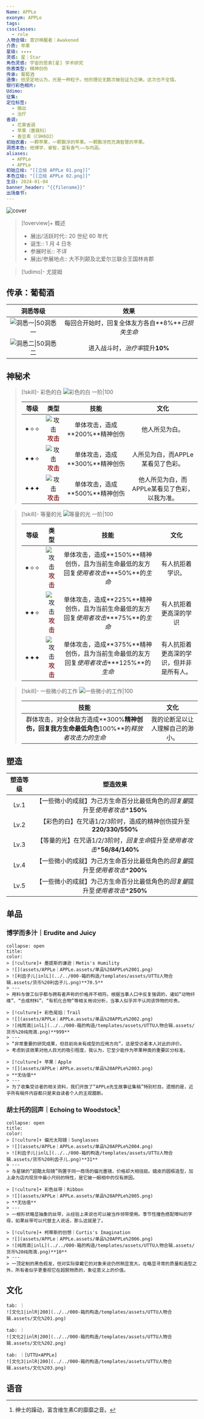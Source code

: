 ```yaml
---
Name: APPLe
exonym: APPLe
tags: 
cssclasses:
  - role
人物合辑: 意识唤醒者｜Awakened
介质: 苹果
星级: ✦✦✦✦
灵感: 星｜Star
角色灵感: 宇宙的思索[星] 学术研究
伤害类型: 精神创伤
传承: 葡萄酒
造像: 他坚定地认为，光是一种粒子。他的理论无数次被验证为正确，这次也不全错。
银行彩色相片: 
Udimo: 
征集: 
定位标签:
  - 输出
  - 治疗
香调:
  - 花果香调
  - 苹果（蔷薇科）
  - 香豆素（C9H6O2）
初始衣着: 一颗苹果，一颗飘浮的苹果。一颗飘浮而充满智慧的苹果。
洞悉本色: 他博学，睿智，富有香气——与内涵。
aliases:
  - APPLe
  - APPLe
初始立绘: "[[立绘 APPLe 01.png]]"
本色立绘: "[[立绘 APPLe 02.png]]"
生日: 2024-01-04
banner_header: "{{filename}}"
出场章节:
---
```

![cover](assets/APPLe｜APPLe.assets/立绘%20APPLe%2002.png)

> [!overview]+ 概述
> - 展出/活跃时代:: 20 世纪 60 年代
> - 诞生:: 1 月 4 日冬
> - 参展时长:: 不详
> - 展出/参展地点:: 大不列颠及北爱尔兰联合王国林肯郡

> [!udimo]- 尤提姆
> 
> 

## 传承：葡萄酒

|                           洞悉等级                           |                       效果                       |
| :----------------------------------------------------------: | :----------------------------------------------: |
| ![洞悉一\|50](../../000-箱的构造/templates/assets/UTTU人物合辑.assets/图标%20洞悉Ⅰ.png)洞悉一 | 每回合开始时，回复全体友方各自**8%***已损失生命* |
| ![洞悉二\|50](../../000-箱的构造/templates/assets/UTTU人物合辑.assets/图标%20洞悉Ⅱ.png)洞悉二 |         进入战斗时，*治疗率*提升**10%**          |

## 神秘术

> [!skill]- 彩色的白
> ![彩色的白 一阶|100](assets/APPLe｜APPLe.assets/神秘术%20彩色的白1.png)
> 
> | 等级 |                             类型                             |              技能              |                     文化                      |
> | :--: | :----------------------------------------------------------: | :----------------------------: | :-------------------------------------------: |
> | ✦✧✧  | ![攻击](../../000-箱的构造/templates/assets/UTTU人物合辑.assets/Attack.png)<b><font color="#933334">攻击</font></b> | 单体攻击，造成**200%**精神创伤 |                他人所见为白。                 |
> | ✦✦✧  | ![攻击](../../000-箱的构造/templates/assets/UTTU人物合辑.assets/Attack.png)<b><font color="#933334">攻击</font></b> | 单体攻击，造成**300%**精神创伤 |       人所见为白，而APPLe某看见了色彩。       |
> | ✦✦✦  | ![攻击](../../000-箱的构造/templates/assets/UTTU人物合辑.assets/Attack.png)<b><font color="#933334">攻击</font></b> | 单体攻击，造成**500%**精神创伤 | 他人所见为白，而APPLe某看见了色彩，以我为准。 |
> 

> [!skill]- 等量的光
> ![等量的光 一阶|100](assets/APPLe｜APPLe.assets/神秘术%20等量的光1.png)
> 
> | 等级 |                             类型                             |                             技能                             |                   文化                   |
> | :--: | :----------------------------------------------------------: | :----------------------------------------------------------: | :--------------------------------------: |
> | ✦✧✧  | ![攻击](../../000-箱的构造/templates/assets/UTTU人物合辑.assets/Attack.png)<b><font color="#933334">攻击</font></b> | 单体攻击，造成**150%**精神创伤，且为当前生命最低的友方回复*使用者攻击*\***50%**的*生命* |             有人抗拒着学识。             |
> | ✦✦✧  | ![攻击](../../000-箱的构造/templates/assets/UTTU人物合辑.assets/Attack.png)<b><font color="#933334">攻击</font></b> | 单体攻击，造成**225%**精神创伤，且为当前生命最低的友方回复*使用者攻击*\***75%**的*生命* |          有人抗拒着更高深的学识          |
> | ✦✦✦  | ![攻击](../../000-箱的构造/templates/assets/UTTU人物合辑.assets/Attack.png)<b><font color="#933334">攻击</font></b> | 单体攻击，造成**375%**精神创伤，且为当前生命最低的友方回复*使用者攻击*\***125%**的*生命* | 有人抗拒着更高深的学识，但并非是所有人。 |
> 

> [!skill]- 一些微小的工作
> ![一些微小的工作|100](assets/APPLe｜APPLe.assets/至终的仪式%20一些微小的工作.png)
> 
> |                             技能                             |               文化               |
> | :----------------------------------------------------------: | :------------------------------: |
> | 群体攻击，对全体敌方造成**300%**精神创伤，回复我方生命最低角色**100%**的*释放者攻击力的生命* | 我的论断足以让人理解自己的渺小。 |
> 

## 塑造

| 塑造等级 |                           塑造效果                           |
| :------: | :----------------------------------------------------------: |
|   Lv.1   | 【一些微小的成就】为己方生命百分比最低角色的*回复量*提升至*使用者攻击*\***150%** |
|   Lv.2   | 【彩色的白】在咒语1/2/3阶时，造成的精神创伤提升至**220/330/550%** |
|   Lv.3   | 【等量的光】在咒语1/2/3阶时，*回复生命*提升至*使用者攻击*\***56/84/140%** |
|   Lv.4   | 【一些微小的成就】为己方生命百分比最低角色的*回复量*提升至*使用者攻击*\***200%** |
|   Lv.5   | 【一些微小的成就】为己方生命百分比最低角色的*回复量*提升至*使用者攻击*\***250%** |


## 单品

### 博学而多汁｜Erudite and Juicy

````ad-flex
collapse: open
title: 
color: 
> [!culture]+ 墨提斯的谦逊｜Metis's Humility
> ![](assets/APPLe｜APPLe.assets/单品%20APPLe%2001.png)
> ![利齿子儿|inlL](../../000-箱的构造/templates/assets/UTTU人物合辑.assets/货币%20利齿子儿.png)**70.5**
> ---
> 用料与做工似乎都与拥有者声称的价格并不相符。根据当事人口中反复强调的，诸如“动物纤维”、“合成材料”、“有机化合物”等相关用词分析，当事人似乎并不认同该饰物的珍贵。

> [!culture]+ 彩色尾焰｜Trail
> ![](assets/APPLe｜APPLe.assets/单品%20APPLe%2002.png)
> ![纯雨滴|inlL](../../000-箱的构造/templates/assets/UTTU人物合辑.assets/货币%20纯雨滴.png)**999**
> ---
> “非常重要的研究成果，但目前尚未有成型的应用方向”，这是受访者本人对此的评价。  
> 考虑到该效果对他人目光的吸引程度，我认为，它至少能作为苹果种类的重要区分标准。

> [!culture]+ 苹果｜Apple
> ![](assets/APPLe｜APPLe.assets/单品%20APPLe%2003.png)
> **无估值**
> ---
> 为了收集受访者的相关资料，我们开放了“APPLe先生故事征集稿”特别栏目。遗憾的是，近乎所有稿件内容都只是来自读者个人的主观臆断。
````

### 胡士托的回声｜Echoing to Woodstock[^1]

````ad-flex
collapse: open
title: 
color: 
> [!culture]+ 偏光太阳镜｜Sunglasses
> ![](assets/APPLe｜APPLe.assets/单品%20APPLe%2004.png)
> ![利齿子儿|inlL](../../000-箱的构造/templates/assets/UTTU人物合辑.assets/货币%20利齿子儿.png)**31**
> ---
> 与星锑的“超酷太阳镜”购置于同一商场的偏光墨镜，价格却大相径庭。嬉皮的圆框造型，加上身为店内现货中最小尺码的特性，是它被一眼相中的仅有原因。

> [!culture]+ 彩色丝带｜Ribbon
> ![](assets/APPLe｜APPLe.assets/单品%20APPLe%2005.png)
> **无估值**
> ---
> 一根形状略显抽象的丝带，从经验上来说也可以被当作领带使用。季节性撞色搭配嚎叫的字母，如果丝带可以代替主人说话，那么这就是了。

> [!culture]+ 柯蒂斯的创想｜Curtis's Imagination
> ![](assets/APPLe｜APPLe.assets/单品%20APPLe%2006.png)
> ![纯雨滴|inlL](../../000-箱的构造/templates/assets/UTTU人物合辑.assets/货币%20纯雨滴.png)**10**
> ---
> 一顶定制的黑色假发，但对实际穿戴它的对象来说仍然稍显宽大。在略显寻常的质量和造型之外，所有者似乎更重视它在超脱物质的，象征意义上的价值。
````

## 文化

````tabs
tab: ｜
![文化1|inlR|200](../../000-箱的构造/templates/assets/UTTU人物合辑.assets/文化%201.png)

tab: ｜
![文化2|inlR|200](../../000-箱的构造/templates/assets/UTTU人物合辑.assets/文化%202.png)

tab: ｜[UTTU×APPLe]
![文化3|inlR|200](../../000-箱的构造/templates/assets/UTTU人物合辑.assets/文化%203.png)

````

## 语音

[^1]: 绅士的躁动，富含维生素C的靡靡之音。